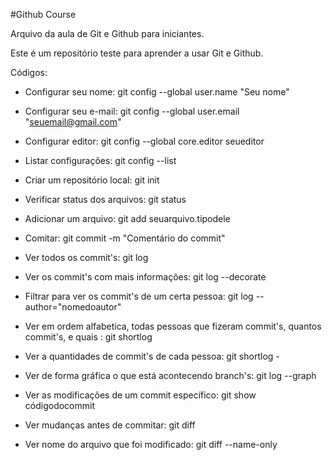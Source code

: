 #Github Course

Arquivo da aula de Git e Github para iniciantes.

Este é um repositório teste para aprender a usar Git e Github.

Códigos:

- Configurar seu nome: git config --global user.name "Seu nome"

- Configurar seu e-mail: git config --global user.email "seuemail@gmail.com"

- Configurar editor: git config --global core.editor seueditor

- Listar configurações: git config --list

- Criar um repositório local: git init

- Verificar status dos arquivos: git status

- Adicionar um arquivo: git add seuarquivo.tipodele

- Comitar: git commit -m "Comentário do commit"

- Ver todos os commit's: git log

- Ver os commit's com mais informações: git log --decorate

- Filtrar para ver os commit's de um certa pessoa: git log --author="nomedoautor"

- Ver  em ordem alfabetica, todas pessoas que fizeram commit's, quantos commit's, e quais : git shortlog

- Ver a quantidades de commit's de cada pessoa: git shortlog -

- Ver de forma gráfica o que está acontecendo branch's: git log --graph

- Ver as modificações de um commit específico: git show códigodocommit

- Ver mudanças antes de commitar: git diff

- Ver nome do arquivo que foi modificado: git diff --name-only
